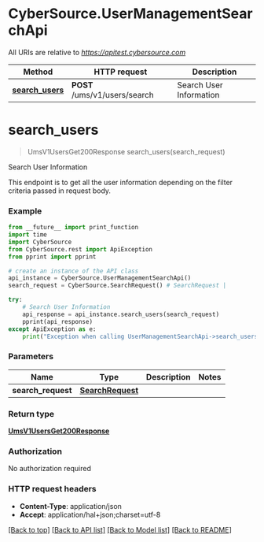 # CyberSource.UserManagementSearchApi

All URIs are relative to *https://apitest.cybersource.com*

Method | HTTP request | Description
------------- | ------------- | -------------
[**search_users**](UserManagementSearchApi.md#search_users) | **POST** /ums/v1/users/search | Search User Information


# **search_users**
> UmsV1UsersGet200Response search_users(search_request)

Search User Information

This endpoint is to get all the user information depending on the filter criteria passed in request body.

### Example 
```python
from __future__ import print_function
import time
import CyberSource
from CyberSource.rest import ApiException
from pprint import pprint

# create an instance of the API class
api_instance = CyberSource.UserManagementSearchApi()
search_request = CyberSource.SearchRequest() # SearchRequest | 

try: 
    # Search User Information
    api_response = api_instance.search_users(search_request)
    pprint(api_response)
except ApiException as e:
    print("Exception when calling UserManagementSearchApi->search_users: %s\n" % e)
```

### Parameters

Name | Type | Description  | Notes
------------- | ------------- | ------------- | -------------
 **search_request** | [**SearchRequest**](SearchRequest.md)|  | 

### Return type

[**UmsV1UsersGet200Response**](UmsV1UsersGet200Response.md)

### Authorization

No authorization required

### HTTP request headers

 - **Content-Type**: application/json
 - **Accept**: application/hal+json;charset=utf-8

[[Back to top]](#) [[Back to API list]](../README.md#documentation-for-api-endpoints) [[Back to Model list]](../README.md#documentation-for-models) [[Back to README]](../README.md)

